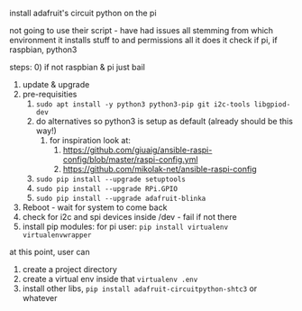 install adafruit's circuit python on the pi

not going to use their script - have had issues all stemming from
which environment it installs stuff to and permissions
all it does it check if pi, if raspbian, python3

steps:
0) if not raspbian & pi just bail
1) update & upgrade
2) pre-requisities
   1) `sudo apt install -y python3 python3-pip git i2c-tools libgpiod-dev`
   2) do alternatives so python3 is setup as default (already should be this way!)
      1) for inspiration look at: 
         1) https://github.com/giuaig/ansible-raspi-config/blob/master/raspi-config.yml
         2) https://github.com/mikolak-net/ansible-raspi-config
   3) `sudo pip install --upgrade setuptools`
   4) `sudo pip install --upgrade RPi.GPIO`
   5) `sudo pip install --upgrade adafruit-blinka`
3) Reboot - wait for system to come back
4) check for i2c and spi devices inside /dev - fail if not there
5) install pip modules: for pi user: `pip install virtualenv virtualenvwrapper`

at this point, user can 
1) create a project directory
2) create a virtual env inside that `virtualenv .env`
3) install other libs, `pip install adafruit-circuitpython-shtc3` or whatever